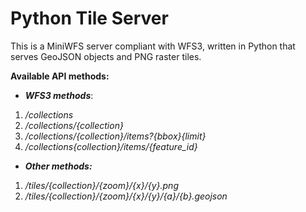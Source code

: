 # Python Tile Server

This is a MiniWFS server compliant with WFS3, written in Python that serves GeoJSON objects and PNG raster tiles.

**Available API methods:**

*  ***WFS3 methods***:
1. */collections*
2. */collections/{collection}*
3. */collections/{collection}/items?{bbox}{limit}*
4. */collections{collection}/items/{feature_id}*

* ***Other methods:***
1. */tiles/{collection}/{zoom}/{x}/{y}.png*
2. */tiles/{collection}/{zoom}/{x}/{y}/{a}/{b}.geojson*
